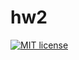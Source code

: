 # hw2

[![MIT license](https://img.shields.io/badge/license-MIT-blue.svg)](https://github.com//fp-homework/blob/master/hw2/LICENSE)

